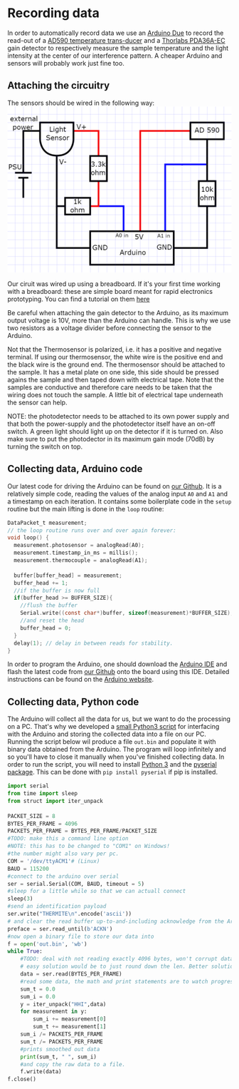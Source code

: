 # Recording data

 In order to automatically record data we use an [Arduino Due](https://www.arduino.cc/en/Guide/ArduinoDue) to record the read-out of a [AD590 temperature trans-ducer](https://www.analog.com/en/products/ad590.html) and a [Thorlabs PDA36A-EC](https://www.thorlabs.com/thorproduct.cfm?partnumber=PDA36A-EC) gain detector to respectively measure the sample temperature and the light intensity at the center of our interference pattern. A cheaper Arduino and sensors will probably work just fine too.

## Attaching the circuitry
 The sensors should be wired in the following way:
 ![Alt text](../images/circuitry2.png)

 Our ciruit was wired up using a breadboard. If it's your first time working with a breadboard: these are simple board meant for rapid electronics prototyping. You can find a tutorial on them [here](http://wiring.org.co/learning/tutorials/breadboard/)

 Be careful when attaching the gain detector to the Arduino, as its maximum output voltage is 10V, more than the Arduino can handle. This is why we use two resistors as a voltage divider before connecting the sensor to the Arduino.

  Not that the Thermosensor is polarized, i.e. it has a positive and negative terminal. If using our thermosensor, the white wire is the positive end and the black wire is the ground end. The thermosensor should be attached to the sample. It has a metal plate on one side, this side should be pressed agains the sample and then taped down with electrical tape. Note that the samples are conductive and therefore care needs to be taken that the wiring does not touch the sample. A little bit of electrical tape underneath the sensor can help.

NOTE: the photodetector needs to be attached to its own power supply and that both the power-supply and the photodetector itself have an on-off switch. A green light should light up on the detector if it is turned on. Also make sure to put the photodector in its maximum gain mode (70dB) by turning the switch on top.
## Collecting data, Arduino code

Our latest code for driving the Arduino can be found on [our Github](https://github.com/HayleyDeckers/Experiment-Design-2019-uu/blob/master/src/AnalogReadSerial.ino). It is a relatively simple code, reading the values of the analog input `A0` and `A1` and a timestamp on each iteration. It contains some boilerplate code in the `setup` routine but the main lifting is done in the `loop` routine:

```c
DataPacket_t measurement;
// the loop routine runs over and over again forever:
void loop() {
  measurement.photosensor = analogRead(A0);
  measurement.timestamp_in_ms = millis();
  measurement.thermocouple = analogRead(A1);

  buffer[buffer_head] = measurement;
  buffer_head += 1;
  //if the buffer is now full
  if(buffer_head >= BUFFER_SIZE){
    //flush the buffer
    Serial.write((const char*)buffer, sizeof(measurement)*BUFFER_SIZE);
    //and reset the head
    buffer_head = 0;
  }
  delay(1); // delay in between reads for stability.
}
```

In order to program the Arduino, one should download the [Arduino IDE](https://www.arduino.cc/en/main/software) and flash the latest code from [our Github](https://github.com/HayleyDeckers/Experiment-Design-2019-uu/blob/master/src/AnalogReadSerial.ino) onto the board using this IDE. Detailed instructions can be found on the [Arduino website](https://www.arduino.cc/en/Guide/ArduinoDue).

## Collecting data, Python code
The Arduino will collect all the data for us, but we want to do the processing on a PC. That's why we developed a [small Python3 script](https://github.com/HayleyDeckers/Experiment-Design-2019-uu/blob/master/src/analogRead.py) for interfacing with the Arduino and storing the collected data into a file on our PC. Running the script below wil produce a file `out.bin` and populate it with binary data obtained from the Arduino. The program will loop infinitely and so you'll have to close it manually when you've finished collecting data. In order to run the script, you will need to install [Python 3](https://www.python.org/) and the [pyserial package](https://pypi.org/project/pyserial/). This can be done with `pip install pyserial` if pip is installed.
```python
import serial
from time import sleep
from struct import iter_unpack

PACKET_SIZE = 8
BYTES_PER_FRAME = 4096
PACKETS_PER_FRAME = BYTES_PER_FRAME/PACKET_SIZE
#TODO: make this a command line option
#NOTE: this has to be changed to "COM1" on Windows!
#the number might also vary per pc.
COM = '/dev/ttyACM1'# (Linux)
BAUD = 115200
#connect to the arduino over serial
ser = serial.Serial(COM, BAUD, timeout = 5)
#sleep for a little while so that we can actuall connect
sleep(3)
#send an identification payload
ser.write("THERMITE\n".encode('ascii'))
# and clear the read buffer up-to-and-including acknowledge from the Arduino
preface = ser.read_until(b'ACKN')
#now open a binary file to store our data into
f = open('out.bin', 'wb')
while True:
    #TODO: deal with not reading exactly 4096 bytes, won't corrupt data as iter_unpack will fail in that case but needs a nice solution.
    # easy solution would be to just round down the len. Better solution would be to packet the data.
    data = ser.read(BYTES_PER_FRAME)
    #read some data, the math and print statements are to watch progress on the terminal.
    sum_t = 0.0
    sum_i = 0.0
    y = iter_unpack("HHI",data)
    for measurement in y:
        sum_i += measurement[0]
        sum_t += measurement[1]
    sum_i /= PACKETS_PER_FRAME
    sum_t /= PACKETS_PER_FRAME
    #prints smoothed out data
    print(sum_t, " ", sum_i)
    #and copy the raw data to a file.
    f.write(data)
f.close()
```
